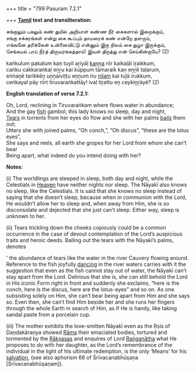 +++
title = "799 Pasuram 7.2.1"

+++
**[Tamil](/definition/tamil#history "show Tamil definitions") text and transliteration:**

கங்குலும் பகலும் கண் துயில் அறியாள் கண்ண நீர் கைகளால் இறைக்கும்,  
சங்கு சக்கரங்கள் என்று கை கூப்பும் தாமரைக் கண் என்றே தளரும்,  
எங்ஙனே தரிக்கேன் உன்னைவிட்டு என்னும் இரு நிலம் கை துழா இருக்கும்,  
செங்கயல் பாய் நீர்த் திருவரங்கத்தாய்! இவள் திறத்து என் செய்கின்றாயே? (2)

kaṅkulum pakalum kaṇ tuyil aṟiyāḷ [kaṇṇa](/definition/kanna#history "show kaṇṇa definitions") nīr kaikaḷāl iṟaikkum,  
caṅku cakkaraṅkaḷ eṉṟu kai kūppum tāmaraik kaṇ eṉṟē taḷarum,  
eṅṅaṉē tarikkēṉ uṉṉaiviṭṭu eṉṉum iru [nilam](/definition/nilam#history "show nilam definitions") kai tuḻā irukkum,  
ceṅkayal pāy nīrt tiruvaraṅkattāy! ivaḷ tiṟattu eṉ ceykiṉṟāyē? (2)

**English translation of verse 7.2.1:**

Oh, Lord, reclining in Tiruvaraṅkam where flows water in abundance;  
And the gay [fish](/definition/fish#history "show fish definitions") gambol, this lady knows no sleep, day and night,  
[Tears](/definition/tear#history "show Tears definitions") in torrents from her eyes do flow and she with her palms [bails](/definition/bail#history "show bails definitions") them out;  
Utters she with joined palms, “Oh conch,”, “Oh discus”, “these are the lotus eyes”,  
She says and reels, all earth she gropes for her Lord from whom she can’t bear  
Being apart, what indeed do you intend doing with her?

**Notes:**

\(i\) The worldlings are steeped in sleep, both day and night, while the Celestials in [Heaven](/definition/heaven#history "show Heaven definitions") have neither nights nor sleep. The Nāyakī also knows no sleep, like the Celestials. It is said that she knows no sleep instead of saying that she doesn’t sleep, because when in communion with the Lord, He wouldn’t allow her to sleep and, when away from Him, she is so disconsolate and dejected that she just can’t sleep. Either way, sleep is unknown to her.

\(ii\) Tears trickling down the cheeks copiously could be a common occurrence in the case of devout contemplation of the Lord’s auspicious traits and heroic deeds. Bailing out the tears with the Nāyakī’s palms, denotes

' the abundance of tears like the water in the river Cauvery flowing around. Reference to the fish joyfully [dancing](/definition/dancing#history "show dancing definitions") in the river waters carries with it the suggestion that even as the fish cannot stay out of water, the Nāyakī can’t stay apart from the Lord. Delirious that she is, she can still behold the Lord in His iconic Form right in front and suddenly she exclaims, “here is the conch, here ḷs the discus, here are the lotus-eyes” and so on. As one subsisting solely on Him, she can’t bear being apart from Him and she says so. Even then, she can’t find Him beside her and she runs her fingers through the whole Earth in search of Him, as if He is handy, like taking sandal paste from a porcelain cup.

\(iii\) The mother exhibits the love-smitten Nāyakī even as the Ṛṣis of Daṇḍakāraṇya showed [Rāma](/definition/rama#vaishnavism "show Rāma definitions") their emaciated bodies, tortured and tormented by the [Rākṣasas](/definition/rakshasa#vaishnavism "show Rākṣasas definitions") and enquires of Lord [Raṅganātha](/definition/ranganatha#vaishnavism "show Raṅganātha definitions") what He proposes to do with her daughter, as the Lord’s remembrance of the individual in the light of his ultimate redemption, is the only ‘Means’ for his [salvation](/definition/salvation#history "show salvation definitions"), (see also aphorism 66 of Śrīvacanabhūṣaṇa [Śrīvacanabhūṣaṇam]).


